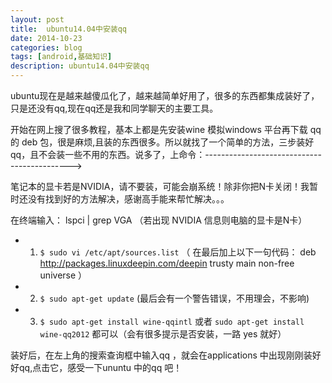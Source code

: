 ```yaml
---
layout: post
title:  ubuntu14.04中安装qq
date: 2014-10-23
categories: blog
tags: [android,基础知识]
description: ubuntu14.04中安装qq
---
```


ubuntu现在是越来越傻瓜化了，越来越简单好用了，很多的东西都集成装好了，只是还没有qq,现在qq还是我和同学聊天的主要工具。

开始在网上搜了很多教程，基本上都是先安装wine 模拟windows 平台再下载 qq 的 deb 包，很是麻烦,且装的东西很多。所以就找了一个简单的方法，三步装好qq，且不会装一些不用的东西。说多了，上命令：-------------------------------------------->

笔记本的显卡若是NVIDIA，请不要装，可能会崩系统！除非你把N卡关闭！我暂时还没有找到好的方法解决，感谢高手能来帮忙解决。。。

在终端输入： lspci | grep VGA （若出现 NVIDIA 信息则电脑的显卡是N卡）

* 1. `$ sudo vi /etc/apt/sources.list` （   在最后加上以下一句代码：
            deb http://packages.linuxdeepin.com/deepin trusty main non-free universe   ）

* 2. `$ sudo apt-get update`  (最后会有一个警告错误，不用理会，不影响)

* 3. `$ sudo apt-get install wine-qqintl`  或者 `sudo apt-get install wine-qq2012`  都可以（会有很多提示是否安装，一路 yes 就好）

装好后，在左上角的搜索查询框中输入qq ，就会在applications 中出现刚刚装好好qq,点击它，感受一下ununtu 中的qq 吧！